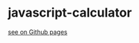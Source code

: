 # javascript-calculator
[see on Github pages](https://samcodingmaster.github.io/javascript-calculator/)
